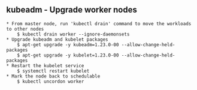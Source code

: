 ## kubeadm - Upgrade worker nodes
    * From master node, run 'kubectl drain' command to move the workloads to other nodes
        $ kubectl drain worker --ignore-daemonsets
    * Upgrade kubeadm and kubelet packages
        $ apt-get upgrade -y kubeadm=1.23.0-00 --allow-change-held-packages
        $ apt-get upgrade -y kubelet=1.23.0-00 --allow-change-held-packages
    * Restart the kubelet service
        $ systemctl restart kubelet
    * Mark the node back to schedulable
        $ kubectl uncordon worker